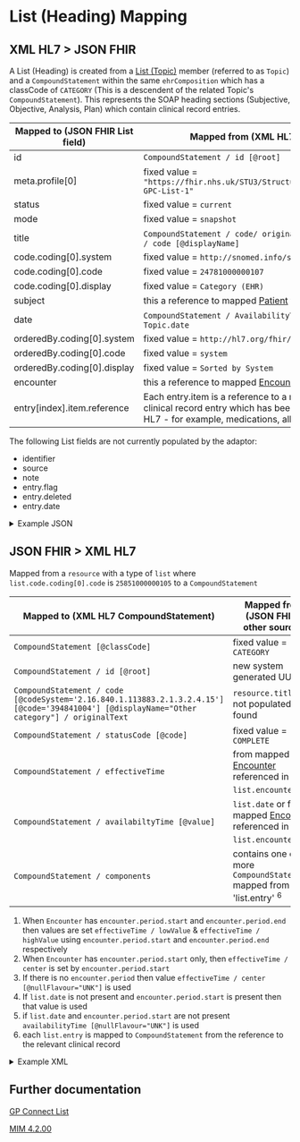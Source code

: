 # List (Heading) Mapping

## XML HL7 > JSON FHIR

A List (Heading) is created from a [List (Topic)](./LIST_TOPIC_README.md) member (referred to as `Topic`) and a `CompoundStatement` within the same `ehrComposition` which has a classCode of `CATEGORY` (This is a descendent of the related Topic's `CompoundStatement`). 
This represents the SOAP heading sections (Subjective, Objective, Analysis, Plan) which contain clinical record entries.

| Mapped to (JSON FHIR List field) | Mapped from (XML HL7 / other source)                                                                                                                                             |
|----------------------------------|----------------------------------------------------------------------------------------------------------------------------------------------------------------------------------|
| id                               | `CompoundStatement / id [@root]`                                                                                                                                                 |
| meta.profile\[0]                 | fixed value = `"https://fhir.nhs.uk/STU3/StructureDefinition/CareConnect-GPC-List-1"`                                                                                            |
| status                           | fixed value = `current`                                                                                                                                                          |
| mode                             | fixed value = `snapshot`                                                                                                                                                         |
| title                            | `CompoundStatement / code/ originalText` or `CompoundStatement / code [@displayName]`                                                                                            |
| code.coding\[0].system           | fixed value = `http://snomed.info/sct`                                                                                                                                           |
| code.coding\[0].code             | fixed value = `24781000000107`                                                                                                                                                   |
| code.coding\[0].display          | fixed value = `Category (EHR)`                                                                                                                                                   |
| subject                          | this a reference to mapped [Patient](../patient/README.md) from `Topic.subject`                                                                                                  |
| date                             | `CompoundStatement / AvailabilityTime [@value]` or from `Topic.date`                                                                                                             |
| orderedBy.coding\[0].system      | fixed value = `http://hl7.org/fhir/list-order`                                                                                                                                   |
| orderedBy.coding\[0].code        | fixed value = `system`                                                                                                                                                           |
| orderedBy.coding\[0].display     | fixed value = `Sorted by System`                                                                                                                                                 |
| encounter                        | this a reference to mapped [Encounter](../encounters/README.md) from `Topic.encounter`                                                                                           |
| entry[index].item.reference      | Each entry.item is a reference to a resource representing a clinical record entry which has been mapped from the source HL7 - for example, medications, allergies, problems, etc |

The following List fields are not currently populated by the adaptor:
- identifier
- source
- note
- entry.flag
- entry.deleted
- entry.date


<details>
    <summary>Example JSON</summary>

```
{
    "resource": {
        "resourceType": "List",
        "id": "5a8d2ec6-807d-4db5-b6c0-a757bbfb5372",
        "meta": {
            "profile": [
                "https://fhir.nhs.uk/STU3/StructureDefinition/CareConnect-GPC-List-1"
            ]
        },
        "status": "current",
        "mode": "snapshot",
        "code": {
            "coding": [
                {
                    "system": "http://snomed.info/sct",
                    "code": "25851000000105",
                    "display": "Topic (EHR)"
                }
            ]
        },
        "subject": {
            "reference": "Patient/14013417-5eb8-4fb2-9916-4c1621e2533b"
        },
        "encounter": {
            "reference": "Encounter/1E8A8448-A0C1-11ED-808B-AC162D1F16F0"
        },
        "date": "2010-12-16",
        "orderedBy": {
            "coding": [
                {
                    "system": "http://hl7.org/fhir/list-order",
                    "code": "system",
                    "display": "Sorted by System"
                }
            ]
        },
        "entry": [
            {
                "item": {
                    "reference": "Observation/1E8A8478-A0C1-11ED-808B-AC162D1F16F0"
                }
            },
            {
                "item": {
                    "reference": "Condition/1E8A8479-A0C1-11ED-808B-AC162D1F16F0"
                }
            },
            {
                "item": {
                    "reference": "Observation/1E8A8480-A0C1-11ED-808B-AC162D1F16F0"
                }
            }
        ]
    }
}
```
</details>


## JSON FHIR > XML HL7

Mapped from a `resource` with a type of `list` where `list.code.coding[0].code` is `25851000000105` to a `CompoundStatement`

| Mapped to (XML HL7 CompoundStatement)                                                                                                        | Mapped from (JSON FHIR / other source )                                                                                 |
|----------------------------------------------------------------------------------------------------------------------------------------------|-------------------------------------------------------------------------------------------------------------------------|
| `CompoundStatement [@classCode]`                                                                                                             | fixed value = `CATEGORY`                                                                                                |
| `CompoundStatement / id [@root]`                                                                                                             | new system generated UUID                                                                                               |
| `CompoundStatement / code [@codeSystem='2.16.840.1.113883.2.1.3.2.4.15'] [@code='394841004'] [@displayName="Other category"] / originalText` | `resource.title` or not populated if not found                                                                          |
| `CompoundStatement / statusCode [@code]`                                                                                                     | fixed value = `COMPLETE`                                                                                                |
| `CompoundStatement / effectiveTime`                                                                                                          | from mapped [Encounter](../encounters/README.md) referenced in `list.encounter` <sup>1</sup><sup>2</sup><sup>3</sup>    |
| `CompoundStatement / availabiltyTime [@value]`                                                                                               | `list.date` or from mapped [Encounter](../encounters/README.md) referenced in `list.encounter` <sup>4</sup><sup>5</sup> |
| `CompoundStatement / components`                                                                                                             | contains one or more `CompoundStatements` mapped from 'list.entry' <sup>6</sup>                                         |

1. When `Encounter` has `encounter.period.start` and `encounter.period.end` then values are set `effectiveTime / lowValue` & `effectiveTime / highValue` using `encounter.period.start` and `encounter.period.end` respectively
2. When `Encounter` has `encounter.period.start` only, then `effectiveTime / center` is set by `encounter.period.start`
3. If there is no `encounter.period` then value `effectiveTime / center [@nullFlavour="UNK"]` is used
4. If `list.date` is not present and `encounter.period.start` is present then that value is used
5. if `list.date` and `encounter.period.start` are not present `availabilityTime [@nullFlavour="UNK"]` is used
6. each `list.entry` is mapped to `CompoundStatement` from the reference to the relevant clinical record

<details><summary>Example XML</summary>

```
<component typeCode="COMP">
    <CompoundStatement classCode="CATEGORY" moodCode="EVN">
        <id root="394559384658936" />
        <code code="14L..00" codeSystem="2.16.840.1.113883.2.1.6.2" displayName="H/O: drug allergy" />
        <statusCode code="COMPLETE" />
        <effectiveTime>
            <center value="19781231" />
        </effectiveTime>
        <availabilityTime value="19781231" />
        <component typeCode="COMP" contextConductionInd="true">
            <ObservationStatement classCode="OBS" moodCode="ENV">
                <id root="394559384658936" />
                <code nullFlavor="UNK">
                    <originalText>Mocked code</originalText>
                </code>
                <statusCode code="COMPLETE" />
                <effectiveTime>
                    <center value="19781231" />
                </effectiveTime>
                <availabilityTime value="19781231" />
                <pertinentInformation typeCode="PERT">
                    <sequenceNumber value="+1" />
                    <pertinentAnnotation classCode="OBS" moodCode="EVN">
                        <text>Reason Ended: Patient reports no subsequent recurrence on same
                            medication Status: Resolved
                            Type: Allergy Criticality: Low Risk Last Occurred: 1978-12-31 Example
                            note text
                        </text>
                    </pertinentAnnotation>
                </pertinentInformation>
            </ObservationStatement>
        </component>
    </CompoundStatement>
</component>
```

</details>

## Further documentation
[GP Connect List](https://developer.nhs.uk/apis/gpconnect-1-6-0/accessrecord_structured_development_list_consultation.html#list-heading)

[MIM 4.2.00](https://data.developer.nhs.uk/dms/mim/4.2.00/Index.htm) 
